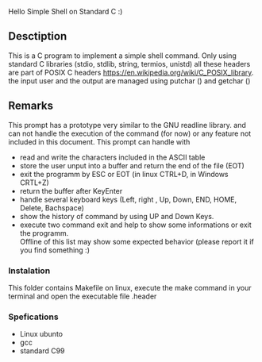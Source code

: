 Hello 
Simple Shell on Standard C :)
## Desctiption
This is a C program to implement a simple shell command. Only using standard C libraries
(stdio, stdlib, string, termios, unistd) all these headers are part of POSIX C headers
https://en.wikipedia.org/wiki/C_POSIX_library. the input user and the output are managed using putchar () and getchar ()

## Remarks 
This prompt has a prototype very similar to the GNU readline library. and can not handle the execution of the command (for now) or any feature not included in this document. This prompt can handle with  
* read and write the characters included in the ASCII table
* store the user unput into a buffer and return the end of the file (EOT)
* exit the programm by ESC or EOT (in linux CTRL+D, in Windows CRTL+Z)
* return the buffer after KeyEnter 
* handle several keyboard  keys (Left, right , Up, Down, END, HOME, Delete, Bachspace)
* show the history of command by using UP and Down Keys.
* execute two command exit and help to show some informations or exit the programm.  
Offline of this list may show some expected behavior (please report it if you find something :)
### Instalation
This folder contains Makefile on linux, execute the make command in your terminal and open the executable file .header
### Spefications 
* Linux ubunto
* gcc
* standard C99

